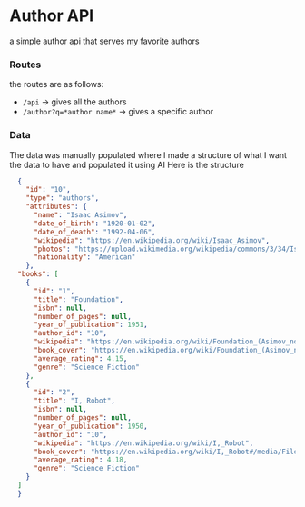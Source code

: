 # Author API

a simple author api that serves my favorite authors 

### Routes
the routes are as follows:
- `/api` -> gives all the authors
- `/author?q=*author name*` -> gives a specific author

### Data
The data was manually populated where I made a structure of what I want the data to have and populated it using AI 
Here is the structure 
``` json
  {
    "id": "10",
    "type": "authors",
    "attributes": {
      "name": "Isaac Asimov",
      "date_of_birth": "1920-01-02",
      "date_of_death": "1992-04-06",
      "wikipedia": "https://en.wikipedia.org/wiki/Isaac_Asimov",
      "photos": "https://upload.wikimedia.org/wikipedia/commons/3/34/Isaac.Asimov01.jpg",
      "nationality": "American"
    },
  "books": [
    {
      "id": "1",
      "title": "Foundation",
      "isbn": null,
      "number_of_pages": null,
      "year_of_publication": 1951,
      "author_id": "10",
      "wikipedia": "https://en.wikipedia.org/wiki/Foundation_(Asimov_novel)",
      "book_cover": "https://en.wikipedia.org/wiki/Foundation_(Asimov_novel)#/media/File:Foundation_-_Isaac_Asimov_(Gnome_1951).jpg",
      "average_rating": 4.15,
      "genre": "Science Fiction"
    },
    {
      "id": "2",
      "title": "I, Robot",
      "isbn": null,
      "number_of_pages": null,
      "year_of_publication": 1950,
      "author_id": "10",
      "wikipedia": "https://en.wikipedia.org/wiki/I,_Robot",
      "book_cover": "https://en.wikipedia.org/wiki/I,_Robot#/media/File:I_robot.jpg",
      "average_rating": 4.18,
      "genre": "Science Fiction"
    }
  ]
  }
```
